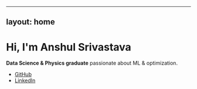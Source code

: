 <!-- index.md -->
---
layout: home
---
# Hi, I'm Anshul Srivastava
**Data Science & Physics graduate** passionate about ML & optimization.

- [GitHub](https://github.com/anshxl)
- [LinkedIn](https://linkedin.com/in/anshxlsrivastava)
